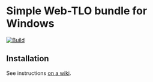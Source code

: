# Simple Web-TLO bundle for Windows

[![Build](https://github.com/keepers-team/windows/actions/workflows/build-wtlo.yml/badge.svg)](https://github.com/keepers-team/windows/actions/workflows/build-wtlo.yml)

## Installation

See instructions [on a wiki](https://webtlo.keepers.tech/setup/windows/).
